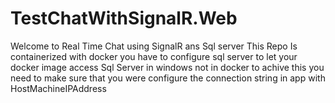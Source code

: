 # TestChatWithSignalR.Web

Welcome to Real Time Chat using SignalR ans Sql server
This Repo Is containerized with docker 
you have to configure sql server to let your docker image access Sql Server in windows not in docker to achive this you need to make sure that you were configure the connection string in app with HostMachineIPAddress
